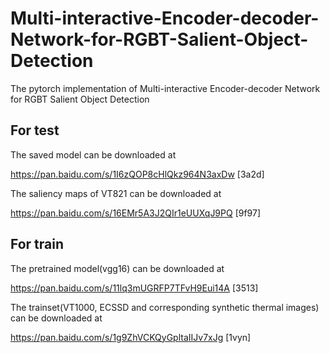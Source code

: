# Multi-interactive-Encoder-decoder-Network-for-RGBT-Salient-Object-Detection
The pytorch implementation of Multi-interactive Encoder-decoder Network for RGBT Salient Object Detection

## For test

The saved model can be downloaded at

https://pan.baidu.com/s/1I6zQOP8cHlQkz964N3axDw [3a2d] 

The saliency maps of VT821 can be downloaded at

https://pan.baidu.com/s/16EMr5A3J2QIr1eUUXqJ9PQ [9f97] 


## For train

The pretrained model(vgg16) can be downloaded at

https://pan.baidu.com/s/11lq3mUGRFP7TFvH9Eui14A [3513]

The trainset(VT1000, ECSSD and corresponding synthetic thermal images) can be downloaded at

https://pan.baidu.com/s/1g9ZhVCKQyGpltaIIJv7xJg [1vyn]
